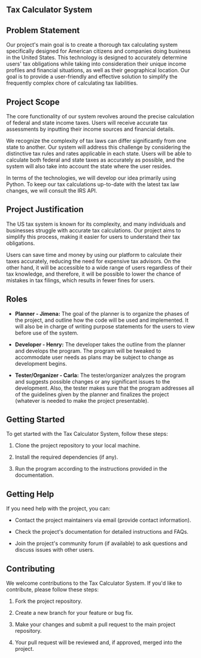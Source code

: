 ## Tax Calculator System
## Problem Statement

Our project's main goal is to create a thorough tax calculating system specifically designed for American citizens and companies doing business in the United States. This technology is designed to accurately determine users' tax obligations while taking into consideration their unique income profiles and financial situations, as well as their geographical location. Our goal is to provide a user-friendly and effective solution to simplify the frequently complex chore of calculating tax liabilities.

## Project Scope

The core functionality of our system revolves around the precise calculation of federal and state income taxes. Users will receive accurate tax assessments by inputting their income sources and financial details.

We recognize the complexity of tax laws can differ significantly from one state to another. Our system will address this challenge by considering the distinctive tax rules and rates applicable in each state. Users will be able to calculate both federal and state taxes as accurately as possible, and the system will also take into account the state where the user resides.

In terms of the technologies, we will develop our idea primarily using Python. To keep our tax calculations up-to-date with the latest tax law changes, we will consult the IRS API.

## Project Justification

The US tax system is known for its complexity, and many individuals and businesses struggle with accurate tax calculations. Our project aims to simplify this process, making it easier for users to understand their tax obligations.

Users can save time and money by using our platform to calculate their taxes accurately, reducing the need for expensive tax advisors. On the other hand, it will be accessible to a wide range of users regardless of their tax knowledge, and therefore, it will be possible to lower the chance of mistakes in tax filings, which results in fewer fines for users.

## Roles

- **Planner - Jimena:** The goal of the planner is to organize the phases of the project, and outline how the code will be used and implemented. It will also be in charge of writing purpose statements for the users to view before use of the system.

- **Developer - Henry:** The developer takes the outline from the planner and develops the program. The program will be tweaked to accommodate user needs as plans may be subject to change as development begins.

- **Tester/Organizer - Carla:** The tester/organizer analyzes the program and suggests possible changes or any significant issues to the development. Also, the tester makes sure that the program addresses all of the guidelines given by the planner and finalizes the project (whatever is needed to make the project presentable).

## Getting Started

To get started with the Tax Calculator System, follow these steps:

1. Clone the project repository to your local machine.

2. Install the required dependencies (if any).

3. Run the program according to the instructions provided in the documentation.

## Getting Help

If you need help with the project, you can:

- Contact the project maintainers via email (provide contact information).

- Check the project's documentation for detailed instructions and FAQs.

- Join the project's community forum (if available) to ask questions and discuss issues with other users.

## Contributing

We welcome contributions to the Tax Calculator System. If you'd like to contribute, please follow these steps:

1. Fork the project repository.

2. Create a new branch for your feature or bug fix.

3. Make your changes and submit a pull request to the main project repository.

4. Your pull request will be reviewed and, if approved, merged into the project.


